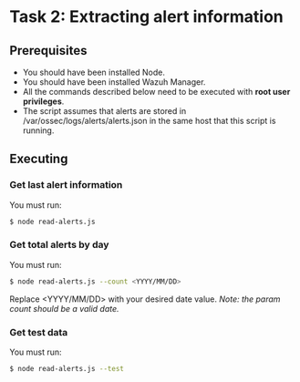 # Task 2: Extracting alert information

## Prerequisites
- You should have been installed Node.
- You should have been installed Wazuh Manager.
- All the commands described below need to be executed with **root user privileges**. 
- The script assumes that alerts are stored in /var/ossec/logs/alerts/alerts.json in the same host that this script is running.


## Executing
### Get last alert information
You must run:
```bash
$ node read-alerts.js
```

### Get total alerts by day
You must run:
```bash
$ node read-alerts.js --count <YYYY/MM/DD>
```
Replace <YYYY/MM/DD> with your desired date value.
*Note: the param count should be a valid date.*


### Get test data
You must run:
```bash
$ node read-alerts.js --test
```